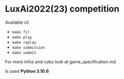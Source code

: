 # LuxAi2022(23) competition

Available cli

- `make fit`
- `make play`
- `make replay`
- `make submission`
- `make submit`

For more infos and rules look at game_specification.md

Is used **Python 3.10.6**
